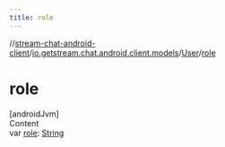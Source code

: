 ```yaml
---
title: role
---
```

//[stream-chat-android-client](../../../index.md)/[io.getstream.chat.android.client.models](../index.md)/[User](index.md)/[role](role.md)



# role  
[androidJvm]  
Content  
var [role](role.md): [String](https://kotlinlang.org/api/latest/jvm/stdlib/kotlin/-string/index.html)  



